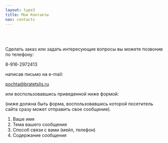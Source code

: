 ```yaml
---
layout: type3
title: Мои Контакты
nav: contacts
---
```

<br><br>

Сделать заказ или задать интересующие вопросы вы можете позвонив по телефону:

8-916-2972413 

написав письмо на e-mail:

pochta@bratetslis.ru

или воспользовавшись приведенной ниже формой:

(ниже должна быть форма, воспользовавшись которой посетитель сайта сразу может отправить свое сообщение).

1. Ваше имя 
2. Тема вашего сообщения
3. Способ связи с вами (мейл, телефон)
4. Содержание сообщения
